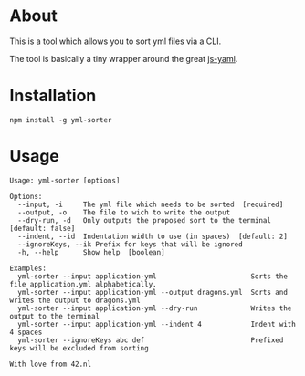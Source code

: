 # About

This is a tool which allows you to sort yml files via a CLI.

The tool is basically a tiny wrapper around the great [js-yaml](https://github.com/nodeca/js-yaml).

# Installation

`npm install -g yml-sorter`

# Usage

```
Usage: yml-sorter [options]

Options:
  --input, -i     The yml file which needs to be sorted  [required]
  --output, -o    The file to wich to write the output
  --dry-run, -d   Only outputs the proposed sort to the terminal  [default: false]
  --indent, --id  Indentation width to use (in spaces)  [default: 2]
  --ignoreKeys, --ik Prefix for keys that will be ignored
  -h, --help      Show help  [boolean]

Examples:
  yml-sorter --input application-yml                       Sorts the file application.yml alphabetically.
  yml-sorter --input application-yml --output dragons.yml  Sorts and writes the output to dragons.yml
  yml-sorter --input application-yml --dry-run             Writes the output to the terminal
  yml-sorter --input application-yml --indent 4            Indent with 4 spaces
  yml-sorter --ignoreKeys abc def                          Prefixed keys will be excluded from sorting

With love from 42.nl
```
